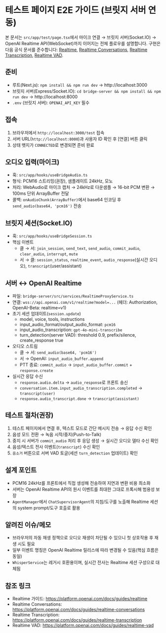 # 테스트 페이지 E2E 가이드 (브릿지 서버 연동)

본 문서는 `src/app/test/page.tsx`에서 마이크 연결 → 브릿지 서버(Socket.IO) → OpenAI Realtime API(WebSocket)까지 이어지는 전체 플로우를 설명합니다. 구현은 다음 공식 문서를 준수합니다: [Realtime](https://platform.openai.com/docs/guides/realtime), [Realtime Conversations](https://platform.openai.com/docs/guides/realtime-conversations), [Realtime Transcription](https://platform.openai.com/docs/guides/realtime-transcription), [Realtime VAD](https://platform.openai.com/docs/guides/realtime-vad).

## 준비

- 루트(Next.js): `npm install && npm run dev` → http://localhost:3000
- 브릿지 서버(Express/Socket.IO): `cd bridge-server && npm install && npm run dev` → http://localhost:8000
- `.env` (브릿지 서버): `OPENAI_API_KEY` 필수

## 접속

1) 브라우저에서 `http://localhost:3000/test` 접속
2) 서버 URL(`http://localhost:8000`)과 사용자 ID 확인 후 [연결] 버튼 클릭
3) 상태 뱃지가 `CONNECTED`로 변경되면 준비 완료

## 오디오 입력(마이크)

- 훅: `src/app/hooks/useBridgeAudio.ts`
- 형식: PCM16 스트리밍(권장), 샘플레이트 24kHz, 모노
- 처리: WebAudio로 마이크 캡처 → 24kHz로 다운샘플 → 16-bit PCM 변환 → 100ms 단위 ArrayBuffer 전달
- 콜백: `onAudioChunk(ArrayBuffer)`에서 base64 인코딩 후 `send_audio(base64, 'pcm16')` 전송

## 브릿지 세션(Socket.IO)

- 훅: `src/app/hooks/useBridgeSession.ts`
- 핵심 이벤트
  - 클 → 서: `join_session`, `send_text`, `send_audio`, `commit_audio`, `clear_audio`, `interrupt`, `mute`
  - 서 → 클: `session_status`, `realtime_event`, `audio_response`(실시간 오디오), `transcript`(user/assistant)

## 서버 ↔ OpenAI Realtime

- 파일: `bridge-server/src/services/RealtimeProxyService.ts`
- 연결: `wss://api.openai.com/v1/realtime?model=...` (헤더: Authorization, OpenAI-Beta: realtime=v1)
- 초기 세션 업데이트(`session.update`)
  - model, voice, tools, instructions
  - input_audio_format/output_audio_format: `pcm16`
  - input_audio_transcription: `gpt-4o-mini-transcribe`
  - turn_detection(server VAD): threshold 0.9, prefix/silence, create_response true
- 오디오 스트림
  - 클 → 서: `send_audio(base64, 'pcm16')`
  - 서 → OpenAI: `input_audio_buffer.append`
  - PTT 종료: `commit_audio` → `input_audio_buffer.commit` + `response.create`
- 실시간 응답 수신
  - `response.audio.delta` → `audio_response`로 프론트 송신
  - `conversation.item.input_audio_transcription.completed` → `transcript(user)`
  - `response.audio_transcript.done` → `transcript(assistant)`

## 테스트 절차(권장)

1) 테스트 페이지에서 연결 후, 텍스트 모드로 간단 메시지 전송 → 응답 수신 확인
2) 음성 모드 전환 → 녹음 시작/중지(Push-to-Talk)
3) 중지 시 서버가 `commit_audio` 처리 후 응답 생성 → 실시간 오디오 델타 수신 확인
4) 음성/텍스트 전사 이벤트(`transcript`) 수신 확인
5) `음소거` 버튼으로 서버 VAD 토글(세션 `turn_detection` 업데이트) 확인

## 설계 포인트

- PCM16 24kHz를 프론트에서 직접 생성해 전송하여 지연과 변환 비용 최소화
- 서버는 OpenAI Realtime API의 원시 이벤트를 최대한 그대로 프록시해 범용성 보장
- `AgentManager`에서 `ChatSupervisorAgent`의 지침/도구를 노출해 Realtime 세션의 system prompt/도구 호출로 활용

## 알려진 이슈/메모

- 브라우저의 자동 재생 정책으로 오디오 재생이 차단될 수 있으니 첫 상호작용 후 재생 시도 필요
- 일부 이벤트 명칭은 OpenAI Realtime 릴리스에 따라 변경될 수 있음(핵심 흐름은 동일)
- `WhisperService`는 레거시 호환용이며, 실시간 전사는 Realtime 세션 구성으로 대체됨

## 참조 링크

- Realtime 가이드: https://platform.openai.com/docs/guides/realtime
- Realtime Conversations: https://platform.openai.com/docs/guides/realtime-conversations
- Realtime Transcription: https://platform.openai.com/docs/guides/realtime-transcription
- Realtime VAD: https://platform.openai.com/docs/guides/realtime-vad


